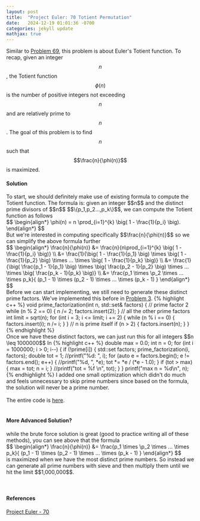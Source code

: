```yaml
---
layout: post
title:  "Project Euler: 70 Totient Permutation"
date:   2024-12-19 01:01:36 -0700
categories: jekyll update
mathjax: true
---
```

Similar to <a href="https://strncat.github.io/jekyll/update/2025/01/23/project-euler-69-totient-maximum.html">Problem 69</a>, this problem is about Euler's Totient function. To recap, given an integer $$n$$, the Totient function $$\phi(n)$$ is the number of positive integers not exceeding $$n$$ and are relatively prime to $$n$$. The goal of this problem is to find  $$n$$ such that $$\frac{n}{\phi(n)}$$ is maximized.
<!------------------------------------------------------------------------------------>
<h4><b>Solution</b></h4>
To start, we should definitely make use of existing formula to compute the Totient function. The formula is: given an integer $$n$$ and the distinct prime divisors of $$n$$ $$\{p_1,p_2...,p_k\}$$, we can compute the Totient function as follows
<div>
	$$
	\begin{align*}
	 \phi(n) = n \prod_{i=1}^{k} \big( 1 - \frac{1}{p_i} \big).
	\end{align*}
	$$
</div>
But we're interested in computing specifically $$\frac{n}{\phi(n)}$$ so we can simplify the above formula further
<div>
	$$
	\begin{align*}
	 \frac{n}{\phi(n)} &= \frac{n}{n\prod_{i=1}^{k} \big( 1 - \frac{1}{p_i} \big)} \\
	                   &= \frac{1}{\big( 1 - \frac{1}{p_1} \big) \times \big( 1 - \frac{1}{p_2} \big) \times ... \times \big( 1 - \frac{1}{p_k} \big)} \\
					   &= \frac{1}{\big( \frac{p_1 - 1}{p_1} \big) \times \big( \frac{p_2 - 1}{p_2} \big) \times ... \times \big( \frac{p_k - 1}{p_k} \big)}  \\
					   &= \frac{p_1 \times \p_2 \times ... \times p_k}{ (p_1 - 1) \times (p_2 - 1) \times ... \times (p_k - 1)  }
	\end{align*}
	$$
</div>
Before we can start implementing, we still need to generate these distinct prime factors. We've implemented this before in <a href="">Problem 3</a>. 
{% highlight c++ %}
void prime_factorization(int n, std::set<int>& factors) {
    // prime factor 2
    while (n % 2 == 0) {
        n /= 2;
        factors.insert(2);
    }
    // all the other prime factors
    int limit = sqrt(n);
    for (int i = 3; i <= limit; i += 2) {
        while (n % i == 0) {
            factors.insert(i);
            n /= i;
        }
    }
    // n is prime itself
    if (n > 2) {
        factors.insert(n);
    }
}
{% endhighlight %}
<br>
Once we have these distinct factors, we can just run this for all integers $$n \leq 1000000$$ In
{% highlight c++ %}
double max = 0.0;
int n = 0;
for (int i = 1000000; i > 0; i--) {
    if (!prime[i]) {
        std::set<int> factors;
        prime_factorization(i, factors);
        double tot = 1;
        //printf("%d: ", i);
        for (auto e = factors.begin(); e != factors.end(); e++) {
                //printf("%d, ", *e);
            tot *= *e / (*e - 1.0);
        }
        if (tot > max) {
            max = tot;
            n = i;
        }
        //printf("tot = %f \n", tot);
    }
}
printf("max n = %d\n", n);
{% endhighlight %}
I added one small optimization which didn't do much and feels unnecessary to skip prime numbers since based on the formula, the solution will never be a prime number.
<br>
<br>
The entire code is <a href="https://github.com/strncat/project-euler/blob/main/0069-totient-maximum">here</a>.
<br>
<br>
<!------------------------------------------------------------------------------------>
<h4><b>More Advanced Solution?</b></h4>
while the brute force solution is great (good to practice writing all of these methods), you can see above that the formula
<div>
	$$
	\begin{align*}
	 \frac{n}{\phi(n)} &= \frac{p_1 \times \p_2 \times ... \times p_k}{ (p_1 - 1) \times (p_2 - 1) \times ... \times (p_k - 1)  }
	\end{align*}
	$$
</div>
is maximized when we have the most distinct prime numbers. So instead we can generate all prime numbers with sieve and then multiply them until we hit the limit $$1,000,000$$.
<br>
<br>
<br>
<!------------------------------------------------------------------------------------>
<h4><b>References</b></h4>
<a href="https://projecteuler.net/problem=70">Project Euler - 70</a>
<br>
<br>



